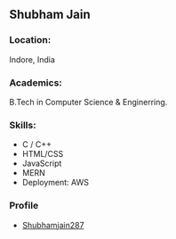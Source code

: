 ## Shubham Jain

### Location:
Indore, India

### Academics:
B.Tech in Computer Science & Enginerring.

### Skills:
- C / C++
- HTML/CSS
- JavaScript
- MERN
- Deployment: AWS

### Profile
- [Shubhamjain287](https://github.com/Shubhamjain287)
